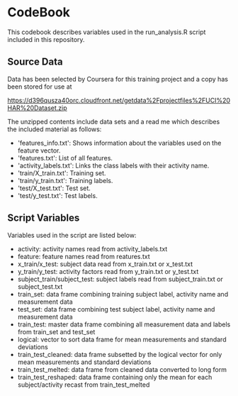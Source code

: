 CodeBook
========================================================

This codebook describes variables used in the run_analysis.R script included in this repository.

## Source Data

Data has been selected by Coursera for this training project and a copy has been stored for use at 

 https://d396qusza40orc.cloudfront.net/getdata%2Fprojectfiles%2FUCI%20HAR%20Dataset.zip

The unzipped contents include data sets and a read me which describes the included material as follows:

- 'features_info.txt': Shows information about the variables used on the feature vector.
- 'features.txt': List of all features.
- 'activity_labels.txt': Links the class labels with their activity name.
- 'train/X_train.txt': Training set.
- 'train/y_train.txt': Training labels.
- 'test/X_test.txt': Test set.
- 'test/y_test.txt': Test labels.

## Script Variables

Variables used in the script are listed below:

- activity: activity names read from activity_labels.txt
- feature: feature names read from reatures.txt
- x_train/x_test: subject data read from x_train.txt or x_test.txt
- y_train/y_test: activity factors read from y_train.txt or y_test.txt
- subject_train/subject_test: subject labels read from subject_train.txt or subject_test.txt
- train_set: data frame combining training subject label, activity name and measurement data
- test_set: data frame combining test subject label, activity name and measurement data
- train_test: master data frame combining all measurement data and labels from train_set and test_set
- logical: vector to sort data frame for mean measurements and standard deviations
- train_test_cleaned: data frame subsetted by the logical vector for only mean measurements and standard deviations
- train_test_melted: data frame from cleaned data converted to long form
- train_test_reshaped: data frame containing only the mean for each subject/activity recast from train_test_melted